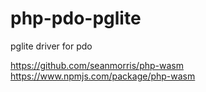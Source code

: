 # php-pdo-pglite

pglite driver for pdo

https://github.com/seanmorris/php-wasm
https://www.npmjs.com/package/php-wasm

